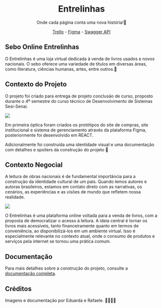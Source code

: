 <h1 align="center">Entrelinhas</h1>

<p align="center">
  Onde  cada página conta uma nova história!📖
</p>

<p align="center">
  <a href="https://trello.com/invite/b/66acd187c9556e20b6437bc6/ATTI8510db676bd9e2c95ecd52aa548223fa2BC8771F/entrelinhas-redev">Trello</a> -
  <a href="https://www.figma.com/design/vYNfG1YU0zkxnjioQSRZ9d/Entrelinhas?node-id=138-3&t=YHWV6X1pYCr0Tr8A-1">Figma</a> -
  <a href="http://redev.somee.com/swagger/index.html">Swagger API</a> 
</p>

## Sebo Online Entrelinhas

O Entrelinhas é uma loja virtual dedicada à venda de livros usados e novos nacionais. O sebo oferece uma variedade de títulos em diversas áreas, como literatura, ciências humanas, artes, entre outros.📙

## Contexto do Projeto

O projeto foi criado para entrega de projeto conclusão de curso, proposto durante o 4º semestre do curso técnico de Desenvolvimento de Sistemas Sesi-Senai.

<img src="https://logodownload.org/wp-content/uploads/2019/08/senai-logo.png">

Em primeira óptica foram criados os protótipos do site de compras, site institucional e sistema de gerenciamento através da plataforma Figma, posteriormente foi desenvolvido em REACT.

Adicionalmente foi construída uma identidade visual e uma documentação com detalhes e spoilers da construção do projeto 👀

## Contexto Negocial

A leitura de obras nacionais é de fundamental importância para a construção da identidade cultural de um país. Quando lemos autores e autoras brasileiros, estamos em contato direto com as narrativas, os cenários, as experiências e as visões de mundo que refletem nossa realidade.

<img src="https://github.com/user-attachments/assets/8f6f3708-bfd5-4828-90cf-8a746982ecdf">

O Entrelinhas é uma plataforma online voltada para a venda de livros, com a proposta de democratizar o acesso à leitura. A ideia central é tornar os livros mais acessíveis, tanto financeiramente quanto em termos de conveniência, ao disponibilizá-los em um ambiente virtual. Isso é especialmente relevante no contexto atual, onde o consumo de produtos e serviços pela internet se tornou uma prática comum. 

## Documentação 

Para mais detalhes sobre a construção do projeto, consulte a [documentação completa](https://sesisenaispedu-my.sharepoint.com/:w:/r/personal/eduarda_gomes_portalsesisp_org_br/Documents/Resumo%20e%20Descri%C3%A7%C3%A3o%20-%20REDev.docx?d=w15565e0fcfec4f6a9a4c7dbf90a347dc&csf=1&web=1&e=s35Iee).

## Créditos

Imagens e documentação por Eduarda e Rafaele. 👧🏻👧🏻




